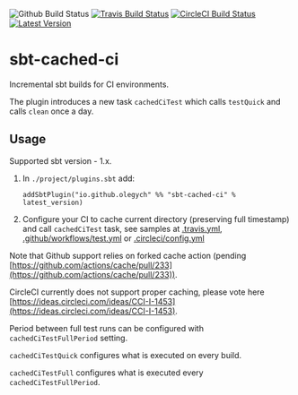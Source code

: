 ![Github Build Status](https://github.com/OlegYch/sbt-cached-ci/workflows/Continuous%20Integration/badge.svg)
[![Travis Build Status](https://travis-ci.com/OlegYch/sbt-cached-ci.svg?branch=master)](https://travis-ci.com/OlegYch/sbt-cached-ci)
[![CircleCI Build Status](https://circleci.com/gh/OlegYch/sbt-cached-ci.svg?style=svg)](https://circleci.com/gh/OlegYch/sbt-cached-ci)
[ ![Latest Version](https://api.bintray.com/packages/olegych/sbt-plugins/sbt-cached-ci/images/download.svg) ](https://bintray.com/olegych/sbt-plugins/sbt-cached-ci/_latestVersion)

# sbt-cached-ci

Incremental sbt builds for CI environments.

The plugin introduces a new task `cachedCiTest` which calls `testQuick` and calls `clean` once a day. 

## Usage

Supported sbt version - 1.x.

1. In `./project/plugins.sbt` add:
    ```
    addSbtPlugin("io.github.olegych" %% "sbt-cached-ci" % latest_version)
    ```
1. Configure your CI to cache current directory (preserving full timestamp) and call `cachedCiTest` task, see samples at [.travis.yml](.travis.yml), [.github/workflows/test.yml](.github/workflows/test.yml) or [.circleci/config.yml](.circleci/config.yml) 
 
Note that Github support relies on forked cache action (pending [https://github.com/actions/cache/pull/233](https://github.com/actions/cache/pull/233)).

CircleCI currently does not support proper caching, please vote here [https://ideas.circleci.com/ideas/CCI-I-1453](https://ideas.circleci.com/ideas/CCI-I-1453). 

Period between full test runs can be configured with `cachedCiTestFullPeriod` setting.

`cachedCiTestQuick` configures what is executed on every build.

`cachedCiTestFull` configures what is executed every `cachedCiTestFullPeriod`.